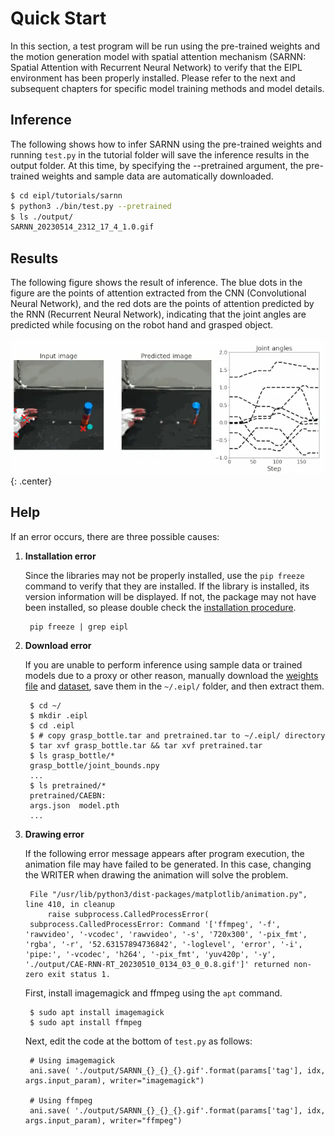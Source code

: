 # Quick Start

In this section, a test program will be run using the pre-trained weights and the motion generation model with spatial attention mechanism (SARNN: Spatial Attention with Recurrent Neural Network) to verify that the EIPL environment has been properly installed. 
Please refer to the next and subsequent chapters for specific model training methods and model details.

## Inference
The following shows how to infer SARNN using the pre-trained weights and running `test.py` in the tutorial folder will save the inference results in the output folder.
At this time, by specifying the --pretrained argument, the pre-trained weights and sample data are automatically downloaded.

``` bash linenums="1"
$ cd eipl/tutorials/sarnn
$ python3 ./bin/test.py --pretrained
$ ls ./output/
SARNN_20230514_2312_17_4_1.0.gif
```

## Results
The following figure shows the result of inference. The blue dots in the figure are the points of attention extracted from the CNN (Convolutional Neural Network),
and the red dots are the points of attention predicted by the RNN (Recurrent Neural Network),
indicating that the joint angles are predicted while focusing on the robot hand and grasped object.

![results_of_SARNN](img/sarnn-rt_4.webp){: .center}


## Help
If an error occurs, there are three possible causes:

1. **Installation error**

    Since the libraries may not be properly installed, use the `pip freeze` command to verify that they are installed. If the library is installed, its version information will be displayed. If not, the package may not have been installed, so please double check the [installation procedure](./install-software.md#pip_install).

        pip freeze | grep eipl


2. **Download error**

    If you are unable to perform inference using sample data or trained models due to a proxy or other reason, manually download the [weights file](https://dl.dropboxusercontent.com/s/o29j0kiqwtqlk9v/pretrained.tar) and [dataset](https://dl.dropboxusercontent.com/s/5gz1j4uzpzhnttt/grasp_bottle.tar), save them in the `~/.eipl/` folder, and then extract them.
        
        $ cd ~/
        $ mkdir .eipl
        $ cd .eipl
        $ # copy grasp_bottle.tar and pretrained.tar to ~/.eipl/ directory
        $ tar xvf grasp_bottle.tar && tar xvf pretrained.tar
        $ ls grasp_bottle/*
        grasp_bottle/joint_bounds.npy
        ...
        $ ls pretrained/*
        pretrained/CAEBN:
        args.json  model.pth
        ...


3. **Drawing error**

    If the following error message appears after program execution, the animation file may have failed to be generated.
    In this case, changing the WRITER when drawing the animation will solve the problem.
    
        File "/usr/lib/python3/dist-packages/matplotlib/animation.py", line 410, in cleanup
            raise subprocess.CalledProcessError(
        subprocess.CalledProcessError: Command '['ffmpeg', '-f', 'rawvideo', '-vcodec', 'rawvideo', '-s', '720x300', '-pix_fmt', 'rgba', '-r', '52.63157894736842', '-loglevel', 'error', '-i', 'pipe:', '-vcodec', 'h264', '-pix_fmt', 'yuv420p', '-y', './output/CAE-RNN-RT_20230510_0134_03_0_0.8.gif']' returned non-zero exit status 1.


    First, install imagemagick and ffmpeg using the `apt` command.
        
        $ sudo apt install imagemagick
        $ sudo apt install ffmpeg
    
    Next, edit the code at the bottom of `test.py` as follows:

        # Using imagemagick
        ani.save( './output/SARNN_{}_{}_{}.gif'.format(params['tag'], idx, args.input_param), writer="imagemagick") 
        
        # Using ffmpeg
        ani.save( './output/SARNN_{}_{}_{}.gif'.format(params['tag'], idx, args.input_param), writer="ffmpeg") 
